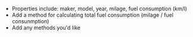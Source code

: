 - Properties include: maker, model, year, milage, fuel consumption (km/l)
- Add a method for calculating total fuel consumption (milage / fuel consunmption)
- Add any methods you'd like